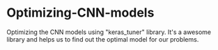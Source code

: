 # Optimizing-CNN-models

Optimizing the CNN models using "keras_tuner" library. It's a awesome library and helps us to find out the optimal model for our problems.
